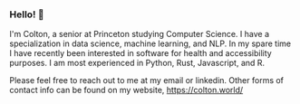 ### Hello! 👋

I'm Colton, a senior at Princeton studying Computer Science. I have a specialization in data science, machine learning, and NLP. In my spare time I have recently been interested in software for health and accessibility purposes. I am most experienced in Python, Rust, Javascript, and R.

Please feel free to reach out to me at my email or linkedin. Other forms of contact info can be found on my website, https://colton.world/

